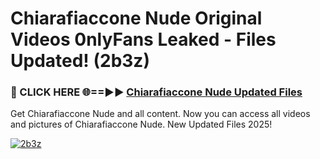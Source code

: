 # Chiarafiaccone Nude Original Videos 0nlyFans Leaked - Files Updated! (2b3z)

<h3>🔴 CLICK HERE 🌐==►► <a href="https://tinyurl.com/yc6ubb5a" rel="nofollow">Chiarafiaccone Nude Updated Files</a></h3>

Get Chiarafiaccone Nude and all content. Now you can access all videos and pictures of Chiarafiaccone Nude. New Updated Files 2025!

[![2b3z](https://i.imgur.com/7eu0CRL.gif)](https://tinyurl.com/yc6ubb5a)
